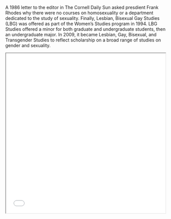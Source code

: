 A 1986 letter to the editor in The Cornell Daily Sun asked presdient Frank Rhodes why there were no courses on homosexuality or a department dedicated to the study of sexuality. Finally, Lesbian, Bisexual Gay Studies (LBG) was offered as part of the Women’s Studies program in 1994. LBG Studies offered a minor for both graduate and undergraduate students, then an undergraduate major. In 2009, it became Lesbian, Gay, Bisexual, and Transgender Studies to reflect scholarship on a broad range of studies on gender and sexuality.

<iframe src="gay-ithaca-map.html" height="500" width="500"></iframe>
